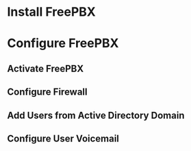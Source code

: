 # Install FreePBX

# Configure FreePBX

## Activate FreePBX

## Configure Firewall

## Add Users from Active Directory Domain

## Configure User Voicemail
